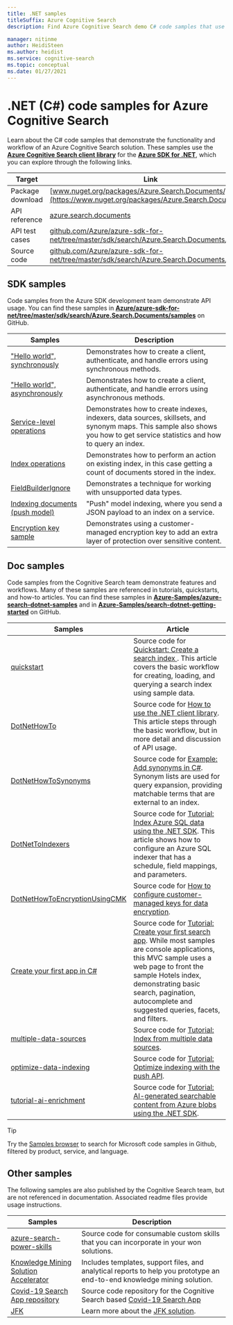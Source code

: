 ```yaml
---
title: .NET samples
titleSuffix: Azure Cognitive Search
description: Find Azure Cognitive Search demo C# code samples that use the .NET client libraries.

manager: nitinme
author: HeidiSteen
ms.author: heidist
ms.service: cognitive-search
ms.topic: conceptual
ms.date: 01/27/2021
---
```


# .NET (C#) code samples for Azure Cognitive Search

Learn about the C# code samples that demonstrate the functionality and workflow of an Azure Cognitive Search solution. These samples use the [**Azure Cognitive Search client library**](/dotnet/api/overview/azure/search) for the [**Azure SDK for .NET**](/dotnet/azure/), which you can explore through the following links.

| Target | Link |
|--------|------|
| Package download | [www.nuget.org/packages/Azure.Search.Documents/](https://www.nuget.org/packages/Azure.Search.Documents/) |
| API reference | [azure.search.documents](/dotnet/api/azure.search.documents)  |
| API test cases | [github.com/Azure/azure-sdk-for-net/tree/master/sdk/search/Azure.Search.Documents/tests](https://github.com/Azure/azure-sdk-for-net/tree/master/sdk/search/Azure.Search.Documents/tests) |
| Source code | [github.com/Azure/azure-sdk-for-net/tree/master/sdk/search/Azure.Search.Documents/src](https://github.com/Azure/azure-sdk-for-net/tree/master/sdk/search/Azure.Search.Documents/src)  |

## SDK samples

Code samples from the Azure SDK development team demonstrate API usage. You can find these samples in [**Azure/azure-sdk-for-net/tree/master/sdk/search/Azure.Search.Documents/samples**](https://github.com/Azure/azure-sdk-for-net/blob/master/sdk/search/Azure.Search.Documents/samples/) on GitHub.

| Samples | Description |
|---------|-------------|
| ["Hello world", synchronously](https://github.com/Azure/azure-sdk-for-net/blob/master/sdk/search/Azure.Search.Documents/samples/Sample01a_HelloWorld.md) | Demonstrates how to create a client, authenticate, and handle errors using synchronous methods.|
| ["Hello world", asynchronously](https://github.com/Azure/azure-sdk-for-net/blob/master/sdk/search/Azure.Search.Documents/samples/Sample01b_HelloWorldAsync.md) | Demonstrates how to create a client, authenticate, and handle errors using asynchronous methods.  |
| [Service-level operations](https://github.com/Azure/azure-sdk-for-net/blob/master/sdk/search/Azure.Search.Documents/samples/Sample02_Service.md) | Demonstrates how to create indexes, indexers, data sources, skillsets, and synonym maps. This sample also shows you how to get service statistics and how to query an index.  |
| [Index operations](https://github.com/Azure/azure-sdk-for-net/blob/master/sdk/search/Azure.Search.Documents/samples/Sample03_Index.md) | Demonstrates how to perform an action on existing index, in this case getting a count of documents stored in the index.  |
| [FieldBuilderIgnore](https://github.com/Azure/azure-sdk-for-net/blob/master/sdk/search/Azure.Search.Documents/samples/Sample04_FieldBuilderIgnore.md) | Demonstrates a technique for working with unsupported data types.  |
| [Indexing documents (push model)](https://github.com/Azure/azure-sdk-for-net/blob/master/sdk/search/Azure.Search.Documents/samples/Sample05_IndexingDocuments.md) | "Push" model indexing, where you send a JSON payload to an index on a service.   |
| [Encryption key sample](https://github.com/Azure/azure-sdk-for-net/blob/master/sdk/search/Azure.Search.Documents/samples/Sample06_EncryptedIndex.md) | Demonstrates using a customer-managed encryption key to add an extra layer of protection over sensitive content.  |

## Doc samples

Code samples from the Cognitive Search team demonstrate features and workflows. Many of these samples are referenced in tutorials, quickstarts, and how-to articles. You can find these samples in [**Azure-Samples/azure-search-dotnet-samples**](https://github.com/Azure-Samples/azure-search-dotnet-samples) and in [**Azure-Samples/search-dotnet-getting-started**](https://github.com/Azure-Samples/search-dotnet-getting-started/) on GitHub.

| Samples | Article  |
|---------|-------------|
| [quickstart](https://github.com/Azure-Samples/azure-search-dotnet-samples/tree/master/quickstart) | Source code for [Quickstart: Create a search index ](search-get-started-dotnet.md). This article covers the basic workflow for creating, loading, and querying a search index using sample data. |
| [DotNetHowTo](https://github.com/Azure-Samples/search-dotnet-getting-started/tree/master/DotNetHowTo)  | Source code for [How to use the .NET client library](search-howto-dotnet-sdk.md). This article steps through the basic workflow, but in more detail and discussion of API usage.  |
| [DotNetHowToSynonyms](https://github.com/Azure-Samples/search-dotnet-getting-started/tree/master/DotNetHowToSynonyms)  | Source code for [Example: Add synonyms in C#](search-synonyms-tutorial-sdk.md). Synonym lists are used for query expansion, providing matchable  terms that are external to an index. |
| [DotNetToIndexers](https://github.com/Azure-Samples/search-dotnet-getting-started/tree/master/DotNetHowToIndexers) | Source code for [Tutorial: Index Azure SQL data using the .NET SDK](search-indexer-tutorial.md). This article shows how to configure an Azure SQL indexer that has a schedule, field mappings, and parameters.  |
| [DotNetHowToEncryptionUsingCMK](https://github.com/Azure-Samples/search-dotnet-getting-started/tree/master/DotNetHowToEncryptionUsingCMK)  | Source code for [How to configure customer-managed keys for data encryption](search-security-manage-encryption-keys.md). |
| [Create your first app in C#](https://github.com/Azure-Samples/azure-search-dotnet-samples/tree/master/create-first-app/v11) |  Source code for [Tutorial: Create your first search app](tutorial-csharp-create-first-app.md). While most samples are console applications, this MVC sample uses a web page to front the sample Hotels index, demonstrating basic search, pagination, autocomplete and suggested queries, facets, and filters. |
| [multiple-data-sources](https://github.com/Azure-Samples/azure-search-dotnet-samples/tree/master/multiple-data-sources)  | Source code for [Tutorial: Index from multiple data sources](tutorial-multiple-data-sources.md). |
|  [optimize-data-indexing](https://github.com/Azure-Samples/azure-search-dotnet-samples/tree/master/optimize-data-indexing) | Source code for [Tutorial: Optimize indexing with the push API](tutorial-optimize-indexing-push-api.md).  |
| [tutorial-ai-enrichment](https://github.com/Azure-Samples/azure-search-dotnet-samples/tree/master/tutorial-ai-enrichment)  | Source code for [Tutorial: AI-generated searchable content from Azure blobs using the .NET SDK](cognitive-search-tutorial-blob-dotnet.md).  |

> [!Tip]
> Try the [Samples browser](/samples/browse/?languages=csharp&products=azure-cognitive-search) to search for Microsoft code samples in Github, filtered by product, service, and language.

## Other samples

The following samples are also published by the Cognitive Search team, but are not referenced in documentation. Associated readme files provide usage instructions.

| Samples | Description |
|---------|-------------|
| [azure-search-power-skills](https://github.com/Azure-Samples/azure-search-power-skills)  | Source code for consumable custom skills that you can incorporate in your won solutions.  |
| [Knowledge Mining Solution Accelerator](/samples/azure-samples/azure-search-knowledge-mining/azure-search-knowledge-mining/) | Includes templates, support files, and analytical reports to help you prototype an end-to-end knowledge mining solution.  |
| [Covid-19 Search App repository](https://github.com/liamca/covid19search) | Source code repository for the Cognitive Search based [Covid-19 Search App](https://covid19search.azurewebsites.net/) |
| [JFK](https://github.com/Microsoft/AzureSearch_JFK_Files) | Learn more about the [JFK solution](https://www.microsoft.com/ai/ai-lab-jfk-files). |